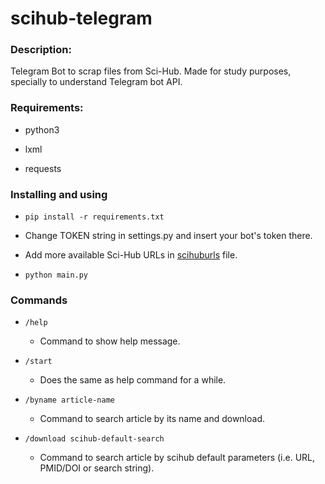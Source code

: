 # scihub-telegram

### Description:

Telegram Bot to scrap files from Sci-Hub. Made for study purposes, specially to understand Telegram bot API.

### Requirements:

- python3

- lxml

- requests

### Installing and using

- `pip install -r requirements.txt`

- Change TOKEN string in settings.py and insert your bot's token there.

- Add more available Sci-Hub URLs in [scihuburls](scihubbot/scihuburls.txt) file.

- `python main.py`
    
### Commands

- `/help`
    - Command to show help message.

- `/start`
    - Does the same as help command for a while.

- `/byname article-name`
    - Command to search article by its name and download.
      
- `/download scihub-default-search`
    - Command to search article by scihub default parameters (i.e. URL, PMID/DOI or search string).
